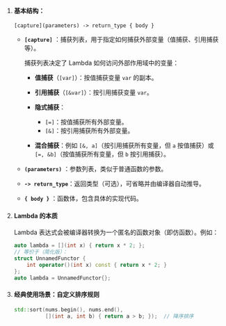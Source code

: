 1. #### 基本结构：

    `[capture](parameters) -> return_type { body }`

    * **`[capture]`** ：捕获列表，用于指定如何捕获外部变量（值捕获、引用捕获等）。

      捕获列表决定了 Lambda 如何访问外部作用域中的变量：

      * **值捕获**（`[var]`）：按值捕获变量 `var` 的副本。
      * **引用捕获**（`[&var]`）：按引用捕获变量 `var`。
      * **隐式捕获**：

        * `[=]`：按值捕获所有外部变量。
        * `[&]`：按引用捕获所有外部变量。
      * **混合捕获**：例如 `[&, a]`（按引用捕获所有变量，但 `a` 按值捕获）或 `[=, &b]`（按值捕获所有变量，但 `b` 按引用捕获）。
    *  **`(parameters)`** ：参数列表，类似于普通函数的参数。
    *  **`-> return_type`**：返回类型（可选），可省略并由编译器自动推导。
    *  **`{ body }`** ：函数体，包含具体的实现代码。
2. #### **Lambda 的本质**

    Lambda 表达式会被编译器转换为一个匿名的函数对象（即仿函数）。例如：

    ```cpp
    auto lambda = [](int x) { return x * 2; };
    // 等价于（简化版）：
    struct UnnamedFunctor {
        int operator()(int x) const { return x * 2; }
    };
    auto lambda = UnnamedFunctor{};
    ```
3. #### 经典使用场景：**自定义排序规则**

    ```cpp
    std::sort(nums.begin(), nums.end(),
              [](int a, int b) { return a > b; });  // 降序排序
    ```